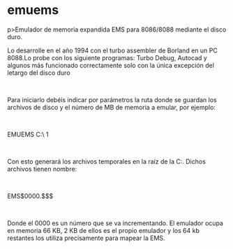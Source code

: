 # emuems
 p>Emulador de memoria expandida EMS para 8086/8088 mediante el disco duro.</p>
<p>Lo desarrolle en el año 1994 con el turbo assembler de Borland en un PC 8088.Lo probe con los siguiente programas: Turbo Debug, Autocad y algunos más funcionado correctamente solo con la única excepción del letargo del disco duro</p>
<br>
<p>Para iniciarlo debéis indicar por parámetros la ruta donde se guardan los archivos de disco y el número de MB de memoria a emular, por ejemplo:</p>
<br>
<p>EMUEMS C:\ 1 </p>
<br>
<p>Con esto generará los archivos temporales en la raíz de la C:. Dichos archivos tienen nombre:</p>
<br>
<p>EMS$0000.$$$</p>
<br>
<p>Donde el 0000 es un número que se va incrementando.
El emulador ocupa en memoria 66 KB, 2 KB de ellos es el propio emulador y los 64 kb restantes los utiliza precisamente para mapear la EMS.</p>
